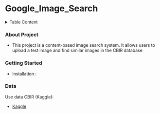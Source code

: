 # Google_Image_Search
<details>
  <summary>Table Content</summary>

  1. [About Project](#about-project)
  2. [Getting Started](#getting-started)
     - [Installation](#installation)
  3. [Data](#data)
  4. 

</details>

### About Project <a name="about-project"></a>
- This project is a content-based image search system. It allows users to upload a test image and find similar images in the CBIR database

### Getting Started <a name="getting-started"></a>
- Installation<a name = "installation"></a> :
  
### Data <a name="data"></a>

Use data CBIR (Kaggle):
- [Kaggle](https://www.kaggle.com/datasets/theaayushbajaj/cbir-dataset)
##  <a name="data"></a>
